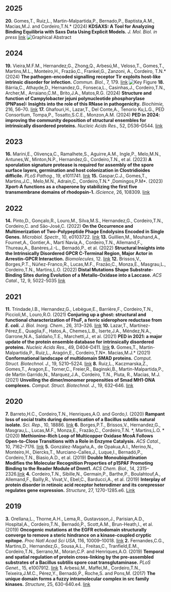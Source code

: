 ## 2025
**20.** Gomes,T., Ruiz,L., Martin-Malpartida,P., Bernado,P., Baptista,A.M., Macias,M.J. and Cordeiro,T.N.* (2024) **KDSAXS: A Tool for Analyzing Binding Equilibria with Saxs Data Using Explicit Models.** *J. Mol. Biol.* *in press* [link](https://doi.org/10.1016/j.jmb.2025.169103)
![Graphical Abstract](/assets/images/pub20-thumbnail.jpg "Publication 20")
## 2024
**19.** Vieira,M.F.M., Hernandez,G., Zhong,Q., Arbesú,M., Veloso,T., Gomes,T., Martins,M.L., Monteiro,H., Frazão,C., Frankel,G., Zanzoni, A.,  Cordeiro, T.N.* (2024) **The pathogen-encoded signalling receptor Tir exploits host-like intrinsic disorder for infection.** *Commun. Biol.*, 7, 179. [link](https://doi.org/10.1038/s42003-024-05856-9)
![Key Figure](/assets/images/pub19-thumbnail.jpg "Publication 19")
**18.** Bárria,C., Athayde,D., Hernandez,G., Fonseca,L., Casinhas,J., Cordeiro,T.N., Archer,M., Arraiano,C.M., Brito,J.A., Matos,R.G. (2024) **Structure and function of Campylobacter jejuni polynucleotide phosphorylase (PNPase): Insights into the role of this RNase in pathogenicity.** *Biochimie,* 216, 56–70. [link](https://doi.org/10.1016/j.biochi.2023.10.006)
**17.** Ghafouri,H., Lazar,T., Del Conte,A., Tenorio Ku,L.G., PED Consortium, Tompa,P., Tosatto,S.C.E., Monzon,A.M. (2024) **PED in 2024: improving the community deposition of structural ensembles for intrinsically disordered proteins.** *Nucleic Acids Res.*, 52, D536–D544. [link](https://doi.org/10.1093/nar/gkad947)
## 2023
**16.** Marini,E., Olivença,C., Ramalhete,S., Aguirre,A.M., Ingle,P., Melo,M.N., Antunes,W., Minton,N.P., Hernandez,G., Cordeiro,T.N., et al. (2023) **A sporulation signature protease is required for assembly of the spore surface layers, germination and host colonization in Clostridioides difficile.** *PLoS Pathog.*, 19, e1011741. [link](https://doi.org/10.1371/journal.ppat.1011741)
**15.** Gaspar,C.J., Gomes,T., Martins,J.C., Melo,M.N., Adrain,C., Cordeiro,T.N.* ,Domingos,P.M*. (2023) **Xport-A functions as a chaperone by stabilizing the first five transmembrane domains of rhodopsin-1.** *iScience*, 26, 108309. [link](https://doi.org/10.1016/j.isci.2023.108309)
## 2022
**14.** Pinto,D., Gonçalo,R., Louro,M., Silva,M.S., Hernandez,G., Cordeiro,T.N., Cordeiro,C. and São-José,C. (2022) **On the Occurrence and Multimerization of Two-Polypeptide Phage Endolysins Encoded in Single Genes.** *Microbiol. Spectr.*, 10, e0103722. [link](https://doi.org/10.1128/spectrum.01037-22)
**13.** Guillien,M., Mouhand,A., Fournet,A., Gontier,A., Martí Navia,A., Cordeiro,T.N., Allemand,F., Thureau,A., Banères,J.-L., Bernadó,P., et al. (2022) **Structural Insights into the Intrinsically Disordered GPCR C-Terminal Region, Major Actor in Arrestin-GPCR Interaction.** *Biomolecules*, 12. [link](https://doi.org/10.3390/biom12050617)
**12.** Brissos,V., Borges,P.T., Núñez-Franco,R., Lucas,M.F., Frazão,C., Monza,E., Masgrau,L., Cordeiro,T.N., Martins,L.O. (2022) **Distal Mutations Shape Substrate-Binding Sites during Evolution of a Metallo-Oxidase into a Laccase.** *ACS Catal.*, 12, 9, 5022-5035 [link](https://doi.org/10.1021/acscatal.2c00336)
## 2021
**11.** Trindade,I.B., Hernandez,G., Lebègue,E., Barrière,F., Cordeiro,T.N., Piccioli,M., Louro,R.O. (2021) **Conjuring up a ghost: structural and functional characterization of FhuF, a ferric siderophore reductase from *E. coli.*** *J. Biol. Inorg. Chem.*, 26, 313–326. [link](https://doi.org/10.1007/s00775-021-01854-y)
**10.** Lazar,T., Martínez-Pérez,E., Quaglia,F., Hatos,A., Chemes,L.B., Iserte,J.A., Méndez,N.A., Garrone,N.A., Saldaño,T.E., Marchetti,J., et al. (2021) **PED in 2021: a major update of the protein ensemble database for intrinsically disordered proteins.** *Nucleic Acids Res.*, 49, D404–D411. [link](https://doi.org/10.1093/nar/gkaa1021)
**9.** Gomes,T., Martin-Malpartida,P., Ruiz,L., Aragón,E., Cordeiro,T.N*. Macias,M.J.* (2021) **Conformational landscape of multidomain SMAD proteins.** *Comput. Struct. Biotechnol. J.*, 19, 5210–5224. [link](https://doi.org/10.1016/j.csbj.2021.09.009)
**8.** Ruiz,L., Kaczmarska,Z., Gomes,T., Aragon,E., Torner,C., Freier,R., Baginski,B., Martin-Malpartida,P., de Martin Garrido,N., Marquez,J.A., Cordeiro, T.N., Pluta, R., Macias, M.J. (2021) **Unveiling the dimer/monomer propensities of Smad MH1-DNA complexes.** *Comput. Struct. Biotechnol. J.*, 19, 632–646. [link](https://doi.org/10.1016/j.csbj.2020.12.044)
## 2020
**7.** Barreto,H.C., Cordeiro,T.N., Henriques,A.O. and Gordo,I. (2020) **Rampant loss of social traits during domestication of a Bacillus subtilis natural isolate.** *Sci. Rep.*, 10, 18886. [link](https://doi.org/10.1038/s41598-020-76017-1)
**6.** Borges,P.T., Brissos,V., Hernandez,G., Masgrau,L., Lucas,M.F., Monza,E., Frazão,C., Cordeiro,T.N. *, Martins,L.O. * (2020) **Methionine-Rich Loop of Multicopper Oxidase McoA Follows Open-to-Close Transitions with a Role in Enzyme Catalysis.** *ACS Catal.*, 10, 7162–7176. [link](https://doi.org/10.1021/acscatal.0c01623)
**5.** González-Magaña,A., de Opakua,A.I., Merino,N., Monteiro,H., Diercks,T., Murciano-Calles,J., Luque,I., Bernadó,P., Cordeiro,T.N., Biasio,A.D., et al. (2019) **Double Monoubiquitination Modifies the Molecular Recognition Properties of p15PAF Promoting Binding to the Reader Module of Dnmt1.** *ACS Chem. Biol.*, 14, 2315–2326.[link](https://doi.org/10.1021/acschembio.9b00679)
**4.** Cordeiro,T.N., Sibille,N., Germain,P., Barthe,P., Boulahtouf,A., Allemand,F., Bailly,R., Vivat,V., Ebel,C., Barducci,A., et al. (2019) **Interplay of protein disorder in retinoic acid receptor heterodimer and its corepressor regulates gene expression.** *Structure*, 27, 1270-1285.e6. [Link](https://doi.org/10.1016/j.str.2019.05.001)
## 2019
**3.** Orellana,L., Thorne,A.H., Lema,R., Gustavsson,J., Parisian,A.D., Hospital,A., Cordeiro,T.N., Bernadó,P., Scott,A.M., Brun-Heath,I., et al. (2019) **Oncogenic mutations at the EGFR ectodomain structurally converge to remove a steric hindrance on a kinase-coupled cryptic epitope.** *Proc Natl Acad Sci USA*, 116, 10009–10018. [link](https://doi.org/10.1073/pnas.1821442116)
**2.** Fernandes,C.G., Martins,D., Hernandez,G., Sousa,A.L., Freitas,C., Tranfield,E.M., Cordeiro,T.N., Serrano,M., Moran,C.P. and Henriques,A.O. (2019) **Temporal and spatial regulation of protein cross-linking by the pre-assembled substrates of a Bacillus subtilis spore coat transglutaminase.** *PLoS Genet.*, 15, e1007912. [link](https://doi.org/10.1371/journal.pgen.1007912)
**1.** Arbesú,M., Maffei,M., Cordeiro,T.N., Teixeira,J.M.C., Pérez,Y., Bernadó,P., Roche,S. and Pons,M. (2017) **The unique domain forms a fuzzy intramolecular complex in src family kinases.** *Structure*, 25, 630-640.e4. [link](https://doi.org/10.1016/j.str.2017.02.011)
